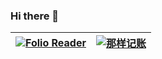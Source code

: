 ### Hi there 👋

|[![Folio Reader](https://i.loli.net/2021/07/17/IPq8KM2kf17A3eb.png)](https://foliorss.com/)|[![那样记账](https://i.loli.net/2021/10/09/CyTplVHqNgszdAu.png)](https://nawallet.app/)|
|--|--|

